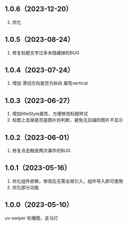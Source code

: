 ## 1.0.6（2023-12-20）
1. 优化
## 1.0.5（2023-08-24）
1. 修复标题文字过多未隐藏掉的BUG
## 1.0.4（2023-07-24）
1. 增加 滑动方向是否为纵向  属性vertical
## 1.0.3（2023-06-27）
1. 增加titleStyle属性，方便修改标题样式
2. 标题上去掉是否是图片的判断，避免无后缀的图片不显示
## 1.0.2（2023-06-01）
1. 修复点击触发两次事件的BUG 
## 1.0.1（2023-05-16）
1. 优化组件依赖，修改后无需全局引入，组件导入即可使用
2. 优化部分功能
## 1.0.0（2023-05-10）
uv-swiper 轮播图，走马灯
